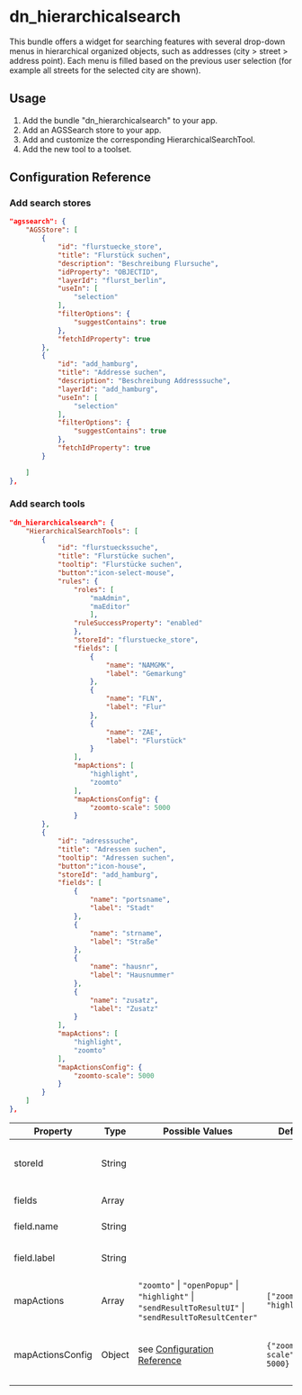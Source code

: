 # dn_hierarchicalsearch

This bundle offers a widget for searching features with several drop-down menus in hierarchical organized objects, such as addresses (city > street > address point). 
Each menu is filled based on the previous user selection (for example all streets for the selected city are shown).

## Usage

1. Add the bundle "dn_hierarchicalsearch" to your app.
2. Add an AGSSearch store to your app.
3. Add and customize the corresponding HierarchicalSearchTool.
4. Add the new tool to a toolset.

## Configuration Reference

### Add search stores
```json
"agssearch": {
    "AGSStore": [
        {
            "id": "flurstuecke_store",
            "title": "Flurstück suchen",
            "description": "Beschreibung Flursuche",
            "idProperty": "OBJECTID",
            "layerId": "flurst_berlin",
            "useIn": [
                "selection"
            ],
            "filterOptions": {
                "suggestContains": true
            },
            "fetchIdProperty": true
        },
        {
            "id": "add_hamburg",
            "title": "Addresse suchen",
            "description": "Beschreibung Addresssuche",
            "layerId": "add_hamburg",
            "useIn": [
                "selection"
            ],
            "filterOptions": {
                "suggestContains": true
            },
            "fetchIdProperty": true
        }

    ]
},
```

### Add search tools

```json
"dn_hierarchicalsearch": {
    "HierarchicalSearchTools": [
        {
            "id": "flurstueckssuche",
            "title": "Flurstücke suchen",
            "tooltip": "Flurstücke suchen",
            "button":"icon-select-mouse",
            "rules": {
                "roles": [
                    "maAdmin",
                    "maEditor"
                    ],
                "ruleSuccessProperty": "enabled"
                },
                "storeId": "flurstuecke_store",
                "fields": [
                    {
                        "name": "NAMGMK",
                        "label": "Gemarkung"
                    },
                    {
                        "name": "FLN",
                        "label": "Flur"
                    },
                    {
                        "name": "ZAE",
                        "label": "Flurstück"
                    }
                ],
                "mapActions": [
                    "highlight",
                    "zoomto"
                ],
                "mapActionsConfig": {
                    "zoomto-scale": 5000
                }
        },
        {
            "id": "adresssuche",
            "title": "Adressen suchen",
            "tooltip": "Adressen suchen",
            "button":"icon-house",
            "storeId": "add_hamburg",
            "fields": [
                {
                    "name": "portsname",
                    "label": "Stadt"
                },
                {
                    "name": "strname",
                    "label": "Straße"
                },
                {
                    "name": "hausnr",
                    "label": "Hausnummer"
                },
                {
                    "name": "zusatz",
                    "label": "Zusatz"
                }
            ],
            "mapActions": [
                "highlight",
                "zoomto"
            ],
            "mapActionsConfig": {
                "zoomto-scale": 5000
            }
        }
    ]
},
```

| Property         | Type   | Possible Values                                                                                                                                                                                         | Default                       | Description                                           |
| ---------------- | ------ | ------------------------------------------------------------------------------------------------------------------------------------------------------------------------------------------------------- | ----------------------------- | ----------------------------------------------------- |
| storeId          | String |                                                                                                                                                                                                         |                               | The ID of your AGSSearch store                        |
| fields           | Array  |                                                                                                                                                                                                         |                               | Array of search fields                                |
| field.name       | String |                                                                                                                                                                                                         |                               | Name of the field                                     |
| field.label      | String |                                                                                                                                                                                                         |                               | Label for the drop down element                       |
| mapActions       | Array  | ```"zoomto"``` &#124; ```"openPopup"``` &#124; ```"highlight"``` &#124; ```"sendResultToResultUI"``` &#124; ```"sendResultToResultCenter"```                                                            | ```["zoomto", "highlight"]``` | Array map-actions to apply to result                  |
| mapActionsConfig | Object | see [Configuration Reference](https://demos.conterra.de/mapapps/resources/jsregistry/root/map-actions/4.15.0/README.md#b%3Dmap-actions%3Bv%3D4.15.0%3Bvr%3D%5E4.15%3Bp%3Dmap.apps%3Bf%3Dmap-actions%3B) | ```{"zoomto-scale": 5000}```  | Object containing map-action configruation parameters |
